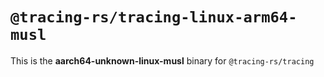 # `@tracing-rs/tracing-linux-arm64-musl`

This is the **aarch64-unknown-linux-musl** binary for `@tracing-rs/tracing`

